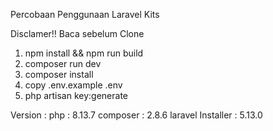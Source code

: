 Percobaan Penggunaan Laravel Kits 

Disclamer!!
Baca sebelum Clone
1. npm install && npm run build
2. composer run dev
3. composer install
4. copy .env.example .env
5. php artisan key:generate

Version : 
php : 8.13.7
composer : 2.8.6 
laravel Installer : 5.13.0
